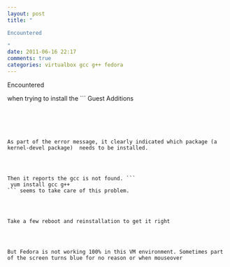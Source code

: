 ```yaml
---
layout: post
title: "

Encountered 

"
date: 2011-06-16 22:17
comments: true
categories: virtualbox gcc g++ fedora
---
```



Encountered 




when trying to install the ```
Guest Additions
``` into the Fedora 15 VM instance in VirtualBox.





As part of the error message, it clearly indicated which package (a kernel-devel package)  needs to be installed.




Then it reports the gcc is not found. ```
 yum install gcc g++
``` seems to take care of this problem.




Take a few reboot and reinstallation to get it right




But Fedora is not working 100% in this VM environment. Sometimes part of the screen turns blue for no reason or when mouseover


